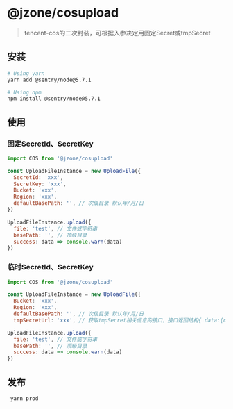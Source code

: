 # @jzone/cosupload

> tencent-cos的二次封装，可根据入参决定用固定Secret或tmpSecret

## 安装

```bash
# Using yarn
yarn add @sentry/node@5.7.1

# Using npm
npm install @sentry/node@5.7.1
```


## 使用

### 固定SecretId、SecretKey

```js
import COS from '@jzone/cosupload'

const UploadFileInstance = new UploadFile({
  SecretId: 'xxx',
  SecretKey: 'xxx',
  Bucket: 'xxx',
  Region: 'xxx',
  defaultBasePath: '', // 次级目录 默认年/月/日
})

UploadFileInstance.upload({
  file: 'test', // 文件或字符串
  basePath: '', // 顶级目录
  success: data => console.warn(data)
})

```

### 临时SecretId、SecretKey

```js
import COS from '@jzone/cosupload'

const UploadFileInstance = new UploadFile({
  Bucket: 'xxx',
  Region: 'xxx',
  defaultBasePath: '', // 次级目录 默认年/月/日
  tmpSecretUrl: 'xxx', // 获取tmpSecret相关信息的接口，接口返回结构{ data:{credentials, expiredTime } } })

UploadFileInstance.upload({
  file: 'test', // 文件或字符串
  basePath: '', // 顶级目录
  success: data => console.warn(data)
})

```

## 发布

```js
 yarn prod
```
